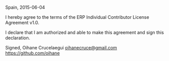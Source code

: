 Spain, 2015-06-04

I hereby agree to the terms of the ERP Individual Contributor License
Agreement v1.0.

I declare that I am authorized and able to make this agreement and sign this
declaration.

Signed,
Oihane Crucelaegui oihanecruce@gmail.com https://github.com/oihane
